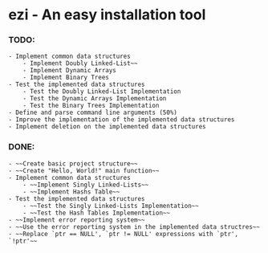 # ezi - An easy installation tool

### TODO:
    - Implement common data structures
        - Implement Doubly Linked-List~~
        - Implement Dynamic Arrays
        - Implement Binary Trees
    - Test the implemented data structures
        - Test the Doubly Linked-List Implementation
        - Test the Dynamic Arrays Implementation
        - Test the Binary Trees Implementation
    - Define and parse command line arguments (50%)
    - Improve the implementation of the implemented data structures
    - Implement deletion on the implemented data structures

### DONE:
    - ~~Create basic project structure~~
    - ~~Create "Hello, World!" main function~~
    - Implement common data structures
        - ~~Implement Singly Linked-Lists~~
        - ~~Implement Hashs Table~~
    - Test the implemented data structures
        - ~~Test the Singly Linked-Lists Implementation~~
        - ~~Test the Hash Tables Implementation~~
    - ~~Implement error reporting system~~
    - ~~Use the error reporting system in the implemented data structres~~
    - ~~Replace `ptr == NULL', `ptr != NULL' expressions with `ptr', `!ptr'~~
